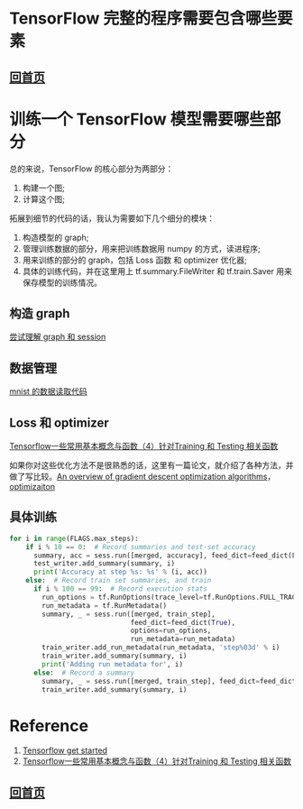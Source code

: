 # TensorFlow 完整的程序需要包含哪些要素

## [回首页](../README.md)

# 训练一个 TensorFlow 模型需要哪些部分

总的来说，TensorFlow 的核心部分为两部分：

1. 构建一个图;
2. 计算这个图;

拓展到细节的代码的话，我认为需要如下几个细分的模块：

1. 构造模型的 graph;
2. 管理训练数据的部分，用来把训练数据用 numpy 的方式，读进程序;
3. 用来训练的部分的 graph，包括 Loss 函数 和 optimizer 优化器;
4. 具体的训练代码，并在这里用上 tf.summary.FileWriter 和 tf.train.Saver 用来保存模型的训练情况。


## 构造 graph
[尝试理解 graph 和 session](try_to_understand_graph_session.md)

## 数据管理

[mnist 的数据读取代码](https://github.com/tensorflow/tensorflow/blob/master/tensorflow/contrib/learn/python/learn/datasets/mnist.py)

## Loss 和 optimizer
[Tensorflow一些常用基本概念与函数（4）针对Training 和 Testing 相关函数](http://blog.csdn.net/lenbow/article/details/52218551)

如果你对这些优化方法不是很熟悉的话，这里有一篇论文，就介绍了各种方法，并做了写比较。[An overview of gradient descent optimization algorithms](https://arxiv.org/abs/1609.04747)，[optimizaiton](http://cs231n.github.io/optimization-1/)

## 具体训练

```python
for i in range(FLAGS.max_steps):
    if i % 10 == 0:  # Record summaries and test-set accuracy
      summary, acc = sess.run([merged, accuracy], feed_dict=feed_dict(False))
      test_writer.add_summary(summary, i)
      print('Accuracy at step %s: %s' % (i, acc))
    else:  # Record train set summaries, and train
      if i % 100 == 99:  # Record execution stats
        run_options = tf.RunOptions(trace_level=tf.RunOptions.FULL_TRACE)
        run_metadata = tf.RunMetadata()
        summary, _ = sess.run([merged, train_step],
                              feed_dict=feed_dict(True),
                              options=run_options,
                              run_metadata=run_metadata)
        train_writer.add_run_metadata(run_metadata, 'step%03d' % i)
        train_writer.add_summary(summary, i)
        print('Adding run metadata for', i)
      else:  # Record a summary
        summary, _ = sess.run([merged, train_step], feed_dict=feed_dict(True))
        train_writer.add_summary(summary, i)
```
# Reference

1. [Tensorflow get started](https://tensorflow.google.cn/get_started/get_started)
2. [Tensorflow一些常用基本概念与函数（4）针对Training 和 Testing 相关函数](http://blog.csdn.net/lenbow/article/details/52218551)

## [回首页](../README.md)
